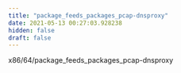 ```yaml
---
title: "package_feeds_packages_pcap-dnsproxy"
date: 2021-05-13 00:27:03.928238
hidden: false
draft: false
---
```


x86/64/package_feeds_packages_pcap-dnsproxy

